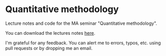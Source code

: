 # Quantitative methodology
Lecture notes and code for the MA seminar "Quantitative methodology".

You can download the lectures notes [here](https://github.com/janhove/QuantitativeMethodology/raw/main/main.pdf).

I'm grateful for any feedback. 
You can alert me to errors, typos, etc. using pull requests or by dropping me an email.
